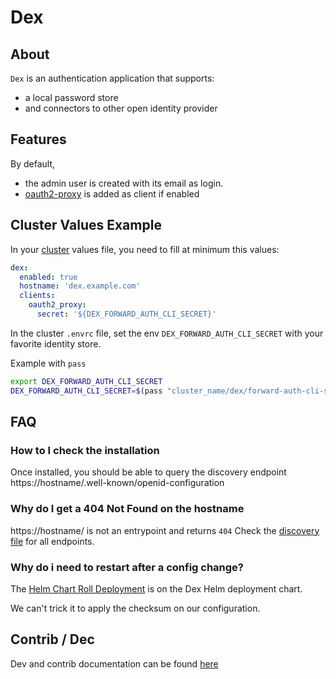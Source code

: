 # Dex 

## About

`Dex` is an authentication application that supports:
* a local password store
* and connectors to other open identity provider


## Features

By default,
* the admin user is created with its email as login.
* [oauth2-proxy](../oauth2-proxy/README.md) is added as client if enabled

## Cluster Values Example


In your [cluster](../../../docs/site/cluster-creation.md) values file, you need to fill at minimum this values:
```yaml
dex:
  enabled: true
  hostname: 'dex.example.com'
  clients:
    oauth2_proxy:
      secret: '${DEX_FORWARD_AUTH_CLI_SECRET}'
```

In the cluster `.envrc` file, set the env `DEX_FORWARD_AUTH_CLI_SECRET` with your favorite identity store.

Example with `pass`
```bash
export DEX_FORWARD_AUTH_CLI_SECRET
DEX_FORWARD_AUTH_CLI_SECRET=$(pass "cluster_name/dex/forward-auth-cli-secret")
```


## FAQ
### How to I check the installation

Once installed, you should be able to query the discovery endpoint
https://hostname/.well-known/openid-configuration

### Why do I get a 404 Not Found on the hostname

https://hostname/ is not an entrypoint and returns `404`
Check the [discovery file](#how-to-i-check-the-installation) for all endpoints.

### Why do i need to restart after a config change?

The [Helm Chart Roll Deployment](https://helm.sh/docs/howto/charts_tips_and_tricks/#automatically-roll-deployments)
is on the Dex Helm deployment chart.

We can't trick it to apply the checksum on our configuration.

## Contrib / Dec

Dev and contrib documentation can be found [here](contrib/contrib.md)
